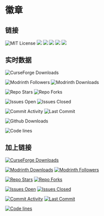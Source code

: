 # 徽章

<!-- https://shields.io/badges/git-hub-commit-activity-branch -->

## 链接

![MIT License](https://img.shields.io/badge/license-MIT-blue.svg)
[![](https://img.shields.io/curseforge/dt/930880?style=flat&logo=curseforge&color=F1643%5E&cacheSeconds=3600&label=CurseForge%20Downloads)](https://www.curseforge.com/minecraft/mc-mods/leawind-third-person)
[![](https://img.shields.io/modrinth/dt/S3D3QF0M?style=flat&logo=modrinth&color=17B85A&cacheSeconds=3600&label=Modrinth%20Downloads)](https://modrinth.com/mod/leawind-third-person)
[![](https://img.shields.io/github/stars/LEAWIND/Third-Person?style=flat&logo=github&cacheSeconds=3600&label=Github%20Stars)](https://github.com/LEAWIND/Third-Person)
[![](https://img.shields.io/badge/MC百科-Leawind的第三人称-9D7CDD)](https://www.mcmod.cn/class/12699.html)
[![](https://img.shields.io/badge/爱发电-Leawind-9D7CDD)](https://afdian.com/a/Leawind)

## 实时数据

![CurseForge Downloads](https://img.shields.io/curseforge/dt/930880?style=flat&logo=curseforge&color=F1643%5E&cacheSeconds=3600)

![Modrinth Followers](https://img.shields.io/modrinth/followers/S3D3QF0M?style=flat&logo=modrinth&color=17B85A&cacheSeconds=3600)
![Modrinth Downloads](https://img.shields.io/modrinth/dt/S3D3QF0M?style=flat&logo=modrinth&color=17B85A&cacheSeconds=3600)

![Repo Stars](https://img.shields.io/github/stars/LEAWIND/Third-Person?style=flat&logo=github&cacheSeconds=3600)
![Repo Forks](https://img.shields.io/github/forks/LEAWIND/Third-Person?style=flat&logo=github)

![Issues Open](https://img.shields.io/github/issues/LEAWIND/Third-Person?style=flat&logo=github)
![Issues Closed](https://img.shields.io/github/issues-closed/LEAWIND/Third-Person?style=flat&logo=github&color=282828)

![Commit Activity](https://img.shields.io/github/commit-activity/w/LEAWIND/Third-Person?logo=github)
![Last Commit](https://img.shields.io/github/last-commit/LEAWIND/Third-Person?logo=github)

![Github Downloads](https://img.shields.io/github/downloads/LEAWIND/Third-Person/total?style=flat&logo=github)

![Code lines](https://tokei.rs/b1/github/LEAWIND/Third-Person?category=lines&style=flat&logo=github)

## 加上链接

[![CurseForge Downloads](https://img.shields.io/curseforge/dt/930880?style=flat&logo=curseforge&color=F1643%5E&cacheSeconds=3600)](https://www.curseforge.com/minecraft/mc-mods/leawind-third-person)

[![Modrinth Downloads](https://img.shields.io/modrinth/dt/S3D3QF0M?style=flat&logo=modrinth&color=17B85A&cacheSeconds=3600)](https://modrinth.com/mod/leawind-third-person)
[![Modrinth Followers](https://img.shields.io/modrinth/followers/S3D3QF0M?style=flat&logo=modrinth&color=17B85A&cacheSeconds=3600)](https://modrinth.com/mod/leawind-third-person)

[![Repo Stars](https://img.shields.io/github/stars/LEAWIND/Third-Person?style=flat&logo=github&cacheSeconds=3600)](https://github.com/LEAWIND/Third-Person)
[![Repo Forks](https://img.shields.io/github/forks/LEAWIND/Third-Person?style=flat&logo=github)](https://github.com/LEAWIND/Third-Person/forks)

[![Issues Open](https://img.shields.io/github/issues/LEAWIND/Third-Person?style=flat&logo=github)](https://github.com/LEAWIND/Third-Person/issues)
[![Issues Closed](https://img.shields.io/github/issues-closed/LEAWIND/Third-Person?style=flat&logo=github&color=282828)](https://github.com/LEAWIND/Third-Person/issues?q=is%3Aissue+is%3Aclosed)

[![Commit Activity](https://img.shields.io/github/commit-activity/w/LEAWIND/Third-Person?logo=github)](https://github.com/LEAWIND/Third-Person/commits)
[![Last Commit](https://img.shields.io/github/last-commit/LEAWIND/Third-Person?logo=github)](https://github.com/LEAWIND/Third-Person/commits)

[![Code lines](https://tokei.rs/b1/github/LEAWIND/Third-Person?category=lines&style=flat&logo=github)](https://github.com/LEAWIND/Third-Person)
